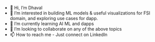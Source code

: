 - 👋 Hi, I’m Dhaval
- 👀 I’m interested in building ML models & useful visualizations for FSI domain, and exploring use cases for dapp. 
- 🌱 I’m currently learning AI ML and dapps
- 💞️ I’m looking to collaborate on any of the above topics
- 📫 How to reach me - Just connect on LinkedIn

<!---
1dhavalpatel/1dhavalpatel is a ✨ special ✨ repository because its `README.md` (this file) appears on your GitHub profile.
You can click the Preview link to take a look at your changes.
--->
